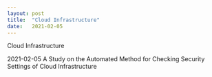 ```yaml
---
layout: post
title:  "Cloud Infrastructure"
date:   2021-02-05
---
```


<p class="intro"><span class="dropcap"></span>Cloud Infrastructure</p>

2021-02-05 A Study on the Automated Method for Checking Security Settings of Cloud Infrastructure